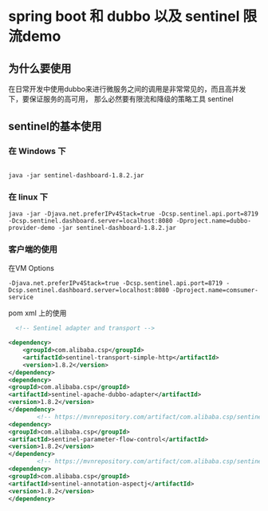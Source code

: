 # spring boot 和 dubbo 以及 sentinel 限流demo

## 为什么要使用

在日常开发中使用dubbo来进行微服务之间的调用是非常常见的，而且高并发下，要保证服务的高可用， 那么必然要有限流和降级的策略工具 sentinel

## sentinel的基本使用

### 在 Windows 下

```shell

java -jar sentinel-dashboard-1.8.2.jar

```

### 在 linux 下

```shell
java -jar -Djava.net.preferIPv4Stack=true -Dcsp.sentinel.api.port=8719 -Dcsp.sentinel.dashboard.server=localhost:8080 -Dproject.name=dubbo-provider-demo -jar sentinel-dashboard-1.8.2.jar
```

### 客户端的使用

在VM Options

```shell
-Djava.net.preferIPv4Stack=true -Dcsp.sentinel.api.port=8719 -Dcsp.sentinel.dashboard.server=localhost:8080 -Dproject.name=comsumer-service
```

pom xml 上的使用

```xml
  <!-- Sentinel adapter and transport -->

<dependency>
    <groupId>com.alibaba.csp</groupId>
    <artifactId>sentinel-transport-simple-http</artifactId>
    <version>1.8.2</version>
</dependency>
<dependency>
<groupId>com.alibaba.csp</groupId>
<artifactId>sentinel-apache-dubbo-adapter</artifactId>
<version>1.8.2</version>
</dependency>
        <!-- https://mvnrepository.com/artifact/com.alibaba.csp/sentinel-parameter-flow-control -->
<dependency>
<groupId>com.alibaba.csp</groupId>
<artifactId>sentinel-parameter-flow-control</artifactId>
<version>1.8.2</version>
</dependency>
        <!-- https://mvnrepository.com/artifact/com.alibaba.csp/sentinel-annotation-aspectj -->
<dependency>
<groupId>com.alibaba.csp</groupId>
<artifactId>sentinel-annotation-aspectj</artifactId>
<version>1.8.2</version>
</dependency>
```
